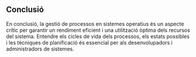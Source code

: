 ## Conclusió

En conclusió, la gestió de processos en sistemes operatius és un aspecte crític per garantir un rendiment eficient i una utilització òptima dels recursos del sistema. Entendre els cicles de vida dels processos, els estats possibles i les tècniques de planificació és essencial per als desenvolupadors i administradors de sistemes.